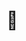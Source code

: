   # :wave:
   
  

  

<!---
0xVacent/0xVacent is a ✨ special ✨ repository because its `README.md` (this file) appears on your GitHub profile.
You can click the Preview link to take a look at your changes.
--->
